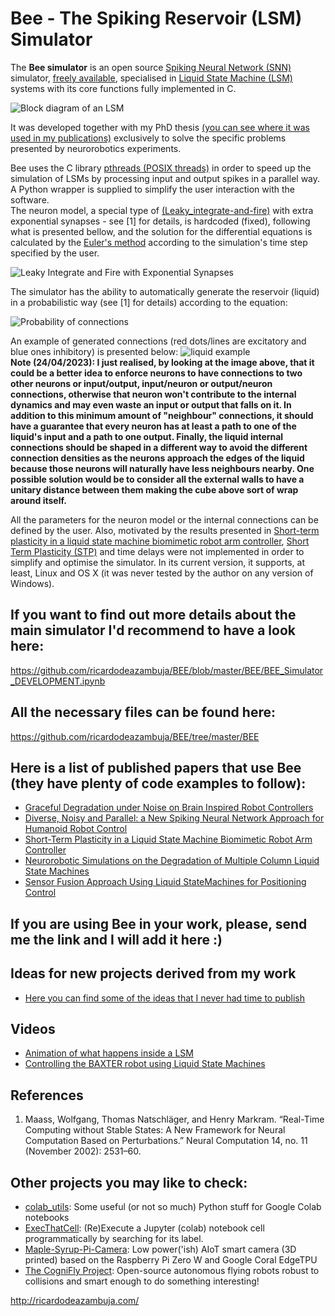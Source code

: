 # Bee - The Spiking Reservoir (LSM) Simulator

The **Bee simulator** is an open source [Spiking Neural Network (SNN)](https://en.wikipedia.org/wiki/Spiking_neural_network) simulator, [freely available](https://github.com/ricardodeazambuja/BEE/blob/master/LICENSE.md), specialised in [Liquid State Machine (LSM)](https://en.wikipedia.org/wiki/Liquid_state_machine) systems with its core functions fully implemented in C. 

![Block diagram of an LSM](https://github.com/ricardodeazambuja/BEE/blob/master/imgs/lsm.png)

It was developed together with my PhD thesis [(you can see where it was used in my publications)](http://ricardodeazambuja.com/publications/) exclusively to solve the specific problems presented by neurorobotics experiments.  

Bee uses the C library [pthreads (POSIX threads)](https://en.wikipedia.org/wiki/POSIX_Threads) in order to speed up the simulation of LSMs by processing input and output spikes in a parallel way. A Python wrapper is supplied to simplify the user interaction with the software.  
The neuron model, a special type of [(Leaky_integrate-and-fire)](https://en.wikipedia.org/wiki/Biological_neuron_model#Leaky_integrate-and-fire) with extra exponential synapses - see [1] for details, is hardcoded (fixed), following what is presented bellow, and the solution for the differential equations is calculated by the [Euler's method](https://en.wikipedia.org/wiki/Euler_method) according to the simulation's time step specified by the user. 

![Leaky Integrate and Fire with Exponential Synapses](https://github.com/ricardodeazambuja/BEE/blob/master/imgs/neuron_model.png)

The simulator has the ability to automatically generate the reservoir (liquid) in a probabilistic way (see [1] for details) according to the equation:

![Probability of connections](https://github.com/ricardodeazambuja/BEE/blob/master/imgs/conn_model.png)

An example of generated connections (red dots/lines are excitatory and blue ones inhibitory) is presented below:
![liquid example](https://github.com/ricardodeazambuja/BEE/blob/master/imgs/liquid.png)     
**Note (24/04/2023): I just realised, by looking at the image above, that it could be a better idea to enforce neurons to have connections to two other neurons or input/output, input/neuron or output/neuron connections, otherwise that neuron won't contribute to the internal dynamics and may even waste an input or output that falls on it. In addition to this minimum amount of "neighbour" connections, it should have a guarantee that every neuron has at least a path to one of the liquid's input and a path to one output. Finally, the liquid internal connections should be shaped in a different way to avoid the different connection densities as the neurons approach the edges of the liquid because those neurons will naturally have less neighbours nearby. One possible solution would be to consider all the external walls to have a unitary distance between them making the cube above sort of wrap around itself.**

All the parameters for the neuron model or the internal connections can be defined by the user. Also, motivated by the results presented in [Short-term plasticity in a liquid state machine biomimetic robot arm controller](https://github.com/ricardodeazambuja/IJCNN2017-2), [Short Term Plasticity (STP)](http://www.scholarpedia.org/article/Short-term_synaptic_plasticity) and time delays were not implemented in order to simplify and optimise the simulator. In its current version, it supports, at least, Linux and OS X (it was never tested by the author on any version of Windows).

## If you want to find out more details about the main simulator I'd recommend to have a look here:  
https://github.com/ricardodeazambuja/BEE/blob/master/BEE/BEE_Simulator_DEVELOPMENT.ipynb

## All the necessary files can be found here:  
https://github.com/ricardodeazambuja/BEE/tree/master/BEE


## Here is a list of published papers that use Bee (they have plenty of code examples to follow):
- [Graceful Degradation under Noise on Brain Inspired Robot Controllers](https://github.com/ricardodeazambuja/ICONIP2016)
- [Diverse, Noisy and Parallel: a New Spiking Neural Network Approach for Humanoid Robot Control](https://github.com/ricardodeazambuja/IJCNN2016)
- [Short-Term Plasticity in a Liquid State Machine Biomimetic Robot Arm Controller](https://github.com/ricardodeazambuja/IJCNN2017)
- [Neurorobotic Simulations on the Degradation of Multiple Column Liquid State Machines](https://github.com/ricardodeazambuja/IJCNN2017-2)
- [Sensor Fusion Approach Using Liquid StateMachines for Positioning Control](https://github.com/ricardodeazambuja/I2MTC2017-LSMFusion)

## If you are using Bee in your work, please, send me the link and I will add it here :)

## Ideas for new projects derived from my work
- [Here you can find some of the ideas that I never had time to publish](https://github.com/ricardodeazambuja/SNN-Experiments)

## Videos
- [Animation of what happens inside a LSM](https://www.youtube.com/watch?v=_xm77cxpXV8)
- [Controlling the BAXTER robot using Liquid State Machines](https://www.youtube.com/watch?v=4gF7mfjGllA)

## References
1. Maass, Wolfgang, Thomas Natschläger, and Henry Markram. “Real-Time Computing without Stable States: A New Framework for Neural Computation Based on Perturbations.” Neural Computation 14, no. 11 (November 2002): 2531–60.  


## Other projects you may like to check:
* [colab_utils](https://github.com/ricardodeazambuja/colab_utils/): Some useful (or not so much) Python stuff for Google Colab notebooks
* [ExecThatCell](https://github.com/ricardodeazambuja/ExecThatCell): (Re)Execute a Jupyter (colab) notebook cell programmatically by searching for its label.
* [Maple-Syrup-Pi-Camera](https://github.com/ricardodeazambuja/Maple-Syrup-Pi-Camera): Low power('ish) AIoT smart camera (3D printed) based on the Raspberry Pi Zero W and Google Coral EdgeTPU
* [The CogniFly Project](https://github.com/thecognifly): Open-source autonomous flying robots robust to collisions and smart enough to do something interesting!

http://ricardodeazambuja.com/
